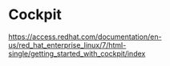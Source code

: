 # Cockpit
https://access.redhat.com/documentation/en-us/red_hat_enterprise_linux/7/html-single/getting_started_with_cockpit/index
